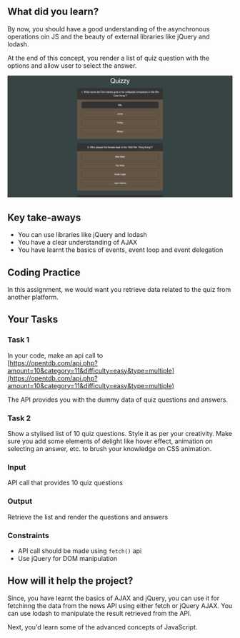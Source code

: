 ## What did you learn?

By now, you should have a good understanding of the asynchronous operations oin JS and the beauty of external libraries like jQuery and lodash.

At the end of this concept, you render a list of quiz question with the options and allow user to select the answer.

![Quiz App](events/answer_selected.png)

## Key take-aways

- You can use libraries like jQuery and lodash
- You have a clear understanding of AJAX
- You have learnt the basics of events, event loop and event delegation


## Coding Practice

In this assignment, we would want you retrieve data related to the quiz from another platform.

## Your Tasks

### Task 1

In your code, make an api call to  
[https://opentdb.com/api.php?amount=10&category=11&difficulty=easy&type=multiple](https://opentdb.com/api.php?amount=10&category=11&difficulty=easy&type=multiple)

The API provides you with the dummy data of quiz questions and answers.

### Task 2

Show a stylised list of 10 quiz questions. Style it as per your creativity. Make sure you add some elements of delight like hover effect, animation on selecting an answer, etc. to brush your knowledge on CSS animation.

### Input

API call that provides 10 quiz questions

### Output

Retrieve the list and render the questions and answers

### Constraints

- API call should be made using `fetch()` api
- Use jQuery for DOM manipulation



## How will it help the project?

Since, you have learnt the basics of AJAX and jQuery, you can use it for fetchinng the data from the news API using either fetch or jQuery AJAX. You can use lodash to manipulate the result retrieved from the API.

Next, you'd learn some of the advanced concepts of JavaScript.



